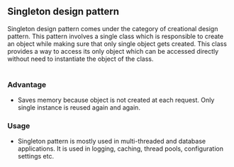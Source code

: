 <h2>Singleton design pattern</h2>
Singleton design pattern comes under the category of creational design pattern.
This pattern involves a single class which is responsible to create an object while making sure that only single object gets created.
This class provides a way to access its only object which can be accessed directly without need to instantiate the object of the class.
<br><br>
<h3>Advantage</h3>
<ul>
    <li>Saves memory because object is not created at each request. Only single instance is reused again and again.</li>
</ul>
<h3>Usage</h3>
<ul>
    <li>Singleton pattern is mostly used in multi-threaded and database applications. It is used in logging, caching, thread pools, configuration settings etc.</li>
</ul>
